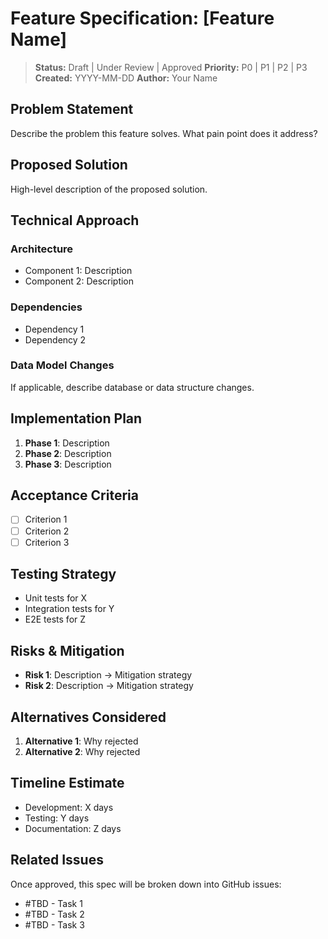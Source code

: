 # Feature Specification: [Feature Name]

> **Status:** Draft | Under Review | Approved
> **Priority:** P0 | P1 | P2 | P3
> **Created:** YYYY-MM-DD
> **Author:** Your Name

## Problem Statement

Describe the problem this feature solves. What pain point does it address?

## Proposed Solution

High-level description of the proposed solution.

## Technical Approach

### Architecture
- Component 1: Description
- Component 2: Description

### Dependencies
- Dependency 1
- Dependency 2

### Data Model Changes
If applicable, describe database or data structure changes.

## Implementation Plan

1. **Phase 1**: Description
2. **Phase 2**: Description
3. **Phase 3**: Description

## Acceptance Criteria

- [ ] Criterion 1
- [ ] Criterion 2
- [ ] Criterion 3

## Testing Strategy

- Unit tests for X
- Integration tests for Y
- E2E tests for Z

## Risks & Mitigation

- **Risk 1**: Description → Mitigation strategy
- **Risk 2**: Description → Mitigation strategy

## Alternatives Considered

1. **Alternative 1**: Why rejected
2. **Alternative 2**: Why rejected

## Timeline Estimate

- Development: X days
- Testing: Y days
- Documentation: Z days

## Related Issues

Once approved, this spec will be broken down into GitHub issues:
- #TBD - Task 1
- #TBD - Task 2
- #TBD - Task 3
